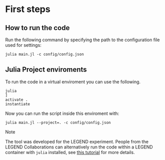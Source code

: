 # First steps

## How to run the code
Run the following command by specifying the path to the configuration file used for settings:

```
julia main.jl -c config/config.json
```

## Julia Project enviroments
To run the code in a virtual enviroment you can use the following.
```
julia
] 
activate .
instantiate

```
Now you can run the script inside this enviroment with:

```
julia main.jl --project=. -c config/config.json
```

> [!NOTE] 
> The tool was developed for the LEGEND experiment. People from the LEGEND Collaborations can alternatively run the code within a LEGEND container with `julia` installed, see [this tutorial](https://github.com/legend-exp/legend-julia-tutorial) for more details.
    